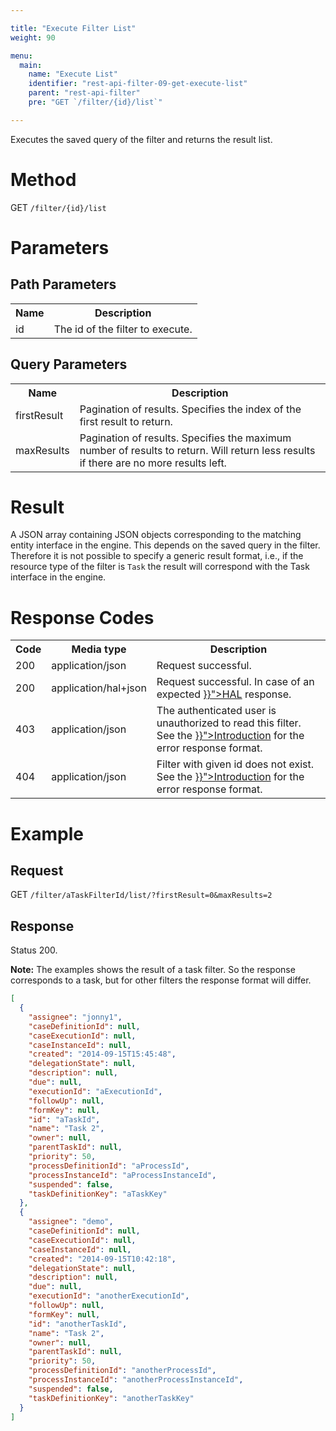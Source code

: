 ```yaml
---

title: "Execute Filter List"
weight: 90

menu:
  main:
    name: "Execute List"
    identifier: "rest-api-filter-09-get-execute-list"
    parent: "rest-api-filter"
    pre: "GET `/filter/{id}/list`"

---
```


Executes the saved query of the filter and returns the result list.

# Method

GET `/filter/{id}/list`

# Parameters

## Path Parameters

<table class="table table-striped">
  <tr>
    <th>Name</th>
    <th>Description</th>
  </tr>
  <tr>
    <td>id</td>
    <td>The id of the filter to execute.</td>
  </tr>
</table>


## Query Parameters

<table class="table table-striped">
  <tr>
    <th>Name</th>
    <th>Description</th>
  </tr>
  <tr>
    <td>firstResult</td>
    <td>Pagination of results. Specifies the index of the first result to return.</td>
  </tr>
  <tr>
    <td>maxResults</td>
    <td>
      Pagination of results. Specifies the maximum number of results to return. Will return less
      results if there are no more results left.
    </td>
  </tr>
</table>


# Result

A JSON array containing JSON objects corresponding to the matching entity interface in the engine.
This depends on the saved query in the filter. Therefore it is not possible to specify a generic
result format, i.e., if the resource type of the filter is `Task` the result will correspond with the
Task interface in the engine.

# Response Codes

<table class="table table-striped">
  <tr>
    <th>Code</th>
    <th>Media type</th>
    <th>Description</th>
  </tr>
  <tr>
    <td>200</td>
    <td>application/json</td>
    <td>Request successful.</td>
  </tr>
  <tr>
    <td>200</td>
    <td>application/hal+json</td>
    <td>Request successful. In case of an expected <a href="{{< relref "reference/rest/overview/hal.md" >}}">HAL</a> response.</td>
  </tr>
  <tr>
    <td>403</td>
    <td>application/json</td>
    <td>
       The authenticated user is unauthorized to read this filter.
      See the <a href="{{< relref "reference/rest/overview/index.md#error-handling" >}}">Introduction</a> for the error response format.
    </td>
  </tr>
  <tr>
    <td>404</td>
    <td>application/json</td>
    <td>
      Filter with given id does not exist. See the
      <a href="{{< relref "reference/rest/overview/index.md#error-handling" >}}">Introduction</a> for the error response format.
    </td>
  </tr>
</table>


# Example

## Request

GET `/filter/aTaskFilterId/list/?firstResult=0&maxResults=2`

## Response

Status 200.

<div class="alert alert-warning" role="alert">
  <strong>Note:</strong> The examples shows the result of a task filter. So the response corresponds
  to a task, but for other filters the response format will differ.
</div>

```json
[
  {
    "assignee": "jonny1",
    "caseDefinitionId": null,
    "caseExecutionId": null,
    "caseInstanceId": null,
    "created": "2014-09-15T15:45:48",
    "delegationState": null,
    "description": null,
    "due": null,
    "executionId": "aExecutionId",
    "followUp": null,
    "formKey": null,
    "id": "aTaskId",
    "name": "Task 2",
    "owner": null,
    "parentTaskId": null,
    "priority": 50,
    "processDefinitionId": "aProcessId",
    "processInstanceId": "aProcessInstanceId",
    "suspended": false,
    "taskDefinitionKey": "aTaskKey"
  },
  {
    "assignee": "demo",
    "caseDefinitionId": null,
    "caseExecutionId": null,
    "caseInstanceId": null,
    "created": "2014-09-15T10:42:18",
    "delegationState": null,
    "description": null,
    "due": null,
    "executionId": "anotherExecutionId",
    "followUp": null,
    "formKey": null,
    "id": "anotherTaskId",
    "name": "Task 2",
    "owner": null,
    "parentTaskId": null,
    "priority": 50,
    "processDefinitionId": "anotherProcessId",
    "processInstanceId": "anotherProcessInstanceId",
    "suspended": false,
    "taskDefinitionKey": "anotherTaskKey"
  }
]
```
